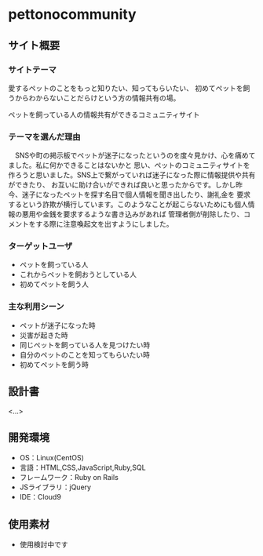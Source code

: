 # pettonocommunity


## サイト概要
### サイトテーマ
愛するペットのことをもっと知りたい、知ってもらいたい、
初めてペットを飼うからわからないことだらけという方の情報共有の場。

ペットを飼っている人の情報共有ができるコミュニティサイト


### テーマを選んだ理由
　SNSや町の掲示板でペットが迷子になったというのを度々見かけ、心を痛めてました。私に何かできることはないかと
思い、ペットのコミュニティサイトを作ろうと思いました。SNS上で繋がっていれば迷子になった際に情報提供や共有ができたり、
お互いに助け合いができれば良いと思ったからです。しかし昨今、迷子になったペットを探す名目で個人情報を聞き出したり、謝礼金を
要求するという詐欺が横行しています。このようなことが起こらないためにも個人情報の悪用や金銭を要求するような書き込みがあれば
管理者側が削除したり、コメントをする際に注意喚起文を出すようにしました。



### ターゲットユーザ
- ペットを飼っている人
- これからペットを飼おうとしている人
- 初めてペットを飼う人

### 主な利用シーン
- ペットが迷子になった時
- 災害が起きた時
- 同じペットを飼っている人を見つけたい時
- 自分のペットのことを知ってもらいたい時
- 初めてペットを飼う時



## 設計書
<...>

## 開発環境
- OS：Linux(CentOS)
- 言語：HTML,CSS,JavaScript,Ruby,SQL
- フレームワーク：Ruby on Rails
- JSライブラリ：jQuery
- IDE：Cloud9

## 使用素材
- 使用検討中です